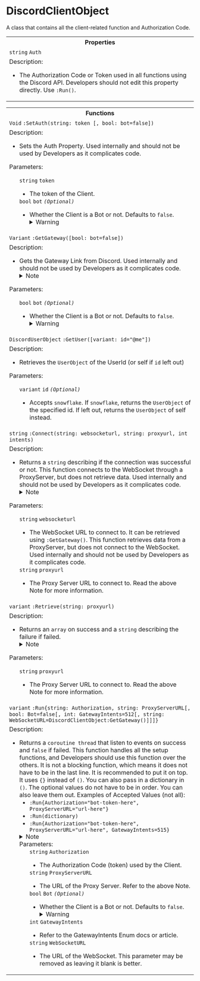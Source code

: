 # DiscordClientObject
A class that contains all the client-related function and Authorization Code.
<table>
  <tr>
    <th>Properties</th>
  </tr>
  <tr>
    <td>
      <code>string</code> <code>Auth</code>
    </td>
  </tr>
  <tr>
    <td>
      Description:
      <ul TYPE="disc">
        <li>
          The Authorization Code or Token used in all functions using the Discord API. Developers should not edit this property directly. Use <code>:Run()</code>.
        </li>
      </ul>
    </td>
  </tr>
</table> 
<table>
  <tr>
    <th>Functions</th>
  </tr>
  <tr>
    <td>
      <code>Void</code> <code>:SetAuth(string: token [, bool: bot=false])</code>
    </td>
  </tr>
  <tr>
    <td>
      Description:
      <ul TYPE="disc">
        <li>
          Sets the Auth Property. Used internally and should not be used by Developers as it complicates code.
        </li>
      </ul>
      Parameters:
      <ul TYPE="disc">
        <code>string</code> <code>token</code>
          <ul TYPE="disc">
            <li>
              The token of the Client.
            </li>
          </ul>
        <code>bool</code> <code>bot</code> <i><code>(Optional)</code></i>
          <ul TYPE="disc">
            <li>
              Whether the Client is a Bot or not. Defaults to <code>false</code>.
<details>
<summary>Warning</summary>

```diff
! Logging on with a user token is against the Discord Terms of Service and
!   doing so might potentially get your account banned.
! Use this at your own risk.
``` 

</details>
            </li>
          </ul>
        </li>
      </ul>
    </td>
  </tr>
  <!----------GetGateway---------->
  <tr>
    <td>
      <code>Variant</code> <code>:GetGateway([bool: bot=false])</code>
    </td>
  </tr>
  <tr>
    <td>
      Description:
      <ul TYPE="disc">
        <li>
          Gets the Gateway Link from Discord. Used internally and should not be used by Developers as it complicates code.
<details>
<summary>Note</summary>

```diff
# Cache Results Note
You should cache the url string of this result and only call this function again when necessary.
``` 

</details>
        </li>
      </ul>
      Parameters:
      <ul TYPE="disc">
        <code>bool</code> <code>bot</code> <i><code>(Optional)</code></i>
          <ul TYPE="disc">
            <li>
              Whether the Client is a Bot or not. Defaults to <code>false</code>.
<details>
<summary>Warning</summary>

```diff
! Logging on with a user token is against the Discord Terms of Service and
!   doing so might potentially get your account banned.
! Use this at your own risk.
``` 

</details>
            </li>
          </ul>
      </ul>
    </td>
  </tr>
  <!----------GetUser---------->
  <tr>
    <td>
      <code>DiscordUserObject</code> <code>:GetUser([variant: id="@me"])</code>
    </td>
  </tr>
  <tr>
    <td>
      Description:
      <ul TYPE="disc">
        <li>
         Retrieves the <code>UserObject</code> of the UserId (or self if <code>id</code> left out)
        </li>
      </ul>
      Parameters:
      <ul TYPE="disc">
        <code>variant</code> <code>id</code> <i><code>(Optional)</code></i>
          <ul TYPE="disc">
            <li>
              Accepts <code>snowflake</code>. If <code>snowflake</code>, returns the <code>UserObject</code> of the specified id. If left out, returns the <code>UserObject</code> of self instead.
            </li>
          </ul>
      </ul>
    </td>
  </tr>
  <!----------Connect---------->
  <tr>
    <td>
      <code>string</code> <code>:Connect(string: websocketurl, string: proxyurl, int intents)</code>
    </td>
  </tr>
  <tr>
    <td>
      Description:
      <ul TYPE="disc">
        <li>
         Returns a <code>string</code> describing if the connection was successful or not. This function connects to the WebSocket through a ProxyServer, but does not retrieve data. Used internally and should not be used by Developers as it complicates code.
<details>
<summary>Note</summary>

```diff
# Gateway Note
You should setup the Gateway before using this function.
``` 

</details>
        </li>
      </ul>
      Parameters:
      <ul TYPE="disc">
        <code>string</code> <code>websocketurl</code>
          <ul TYPE="disc">
            <li>
              The WebSocket URL to connect to. It can be retrieved using <code>:GetGateway()</code>. This function retrieves data from a ProxyServer, but does not connect to the WebSocket. Used internally and should not be used by Developers as it complicates code.
          </ul>
        <code>string</code> <code>proxyurl</code>
          <ul TYPE="disc">
            <li>
              The Proxy Server URL to connect to. Read the above Note for more information.
          </ul>
      </ul>
    </td>
  </tr>
  <!----------Retrieve---------->
  <tr>
    <td>
      <code>variant</code> <code>:Retrieve(string: proxyurl)</code>
    </td>
  </tr>
  <tr>
    <td>
      Description:
      <ul TYPE="disc">
        <li>
         Returns an <code>array</code> on success and a <code>string</code> describing the failure if failed.
<details>
<summary>Note</summary>

```diff
# Gateway Note
You should setup the Gateway before continuing this tutorial.
``` 

</details>
        </li>
      </ul>
      Parameters:
      <ul TYPE="disc">
        <code>string</code> <code>proxyurl</code>
          <ul TYPE="disc">
            <li>
              The Proxy Server URL to connect to. Read the above Note for more information.
          </ul>
      </ul>
    </td>
  </tr>
  <!----------Run---------->
  <tr>
    <td>
      <code>variant</code> <code>:Run{string: Authorization, string: ProxyServerURL[, bool: Bot=false[, int: GatewayIntents=512[, string: WebSocketURL=DiscordClientObject:GetGateway()]]]}</code>
    </td>
  </tr>
  <tr>
    <td>
      Description:
      <ul TYPE="disc">
        <li>
         Returns a <code>coroutine thread</code> that listen to events on success and <code>false</code> if failed.
         This function handles all the setup functions, and Developers should use this function over the others.
         It is not a blocking function, which means it does not have to be in the last line. It is recommended to put it on top.
         It uses <code>{}</code> instead of <code>()</code>. You can also pass in a dictionary in <code>()</code>.
         The optional values do not have to be in order. You can also leave them out.
         Examples of Accepted Values (not all):
          <ul TYPE="disc">
            <li>
              <code>:Run{Authorization="bot-token-here", ProxyServerURL="url-here"}</code>
            </li>
            <li>
              <code>:Run(dictionary)</code>
            </li>
            <li>
              <code>:Run{Authorization="bot-token-here", ProxyServerURL="url-here", GatewayIntents=515}</code>
            </li>
          </ul>
<details>
<summary>Note</summary>

```diff
# Gateway Note
You should setup the Gateway before continuing this tutorial.
``` 

</details>
      Parameters:
      <ul TYPE="disc">
        <code>string</code> <code>Authorization</code>
          <ul TYPE="disc">
            <li>
              The Authorization Code (token) used by the Client.
          </ul>
        <code>string</code> <code>ProxyServerURL</code>
          <ul TYPE="disc">
            <li>
              The URL of the Proxy Server. Refer to the above Note.
          </ul>
        <code>bool</code> <code>Bot</code> <i><code>(Optional)</code></i>
          <ul TYPE="disc">
            <li>
              Whether the Client is a Bot or not. Defaults to <code>false</code>.
<details>
<summary>Warning</summary>

```diff
! Logging on with a user token is against the Discord Terms of Service and
!   doing so might potentially get your account banned.
! Use this at your own risk.
``` 

</details>
            </li>
          </ul>
        <code>int</code> <code>GatewayIntents</code>
          <ul TYPE="disc">
            <li>
              Refer to the GatewayIntents Enum docs or article.
          </ul>
        <code>string</code> <code>WebSocketURL</code>
          <ul TYPE="disc">
            <li>
              The URL of the WebSocket. This parameter may be removed as leaving it blank is better.
          </ul>
      </ul>
    </td>
  </tr>
</table> 
